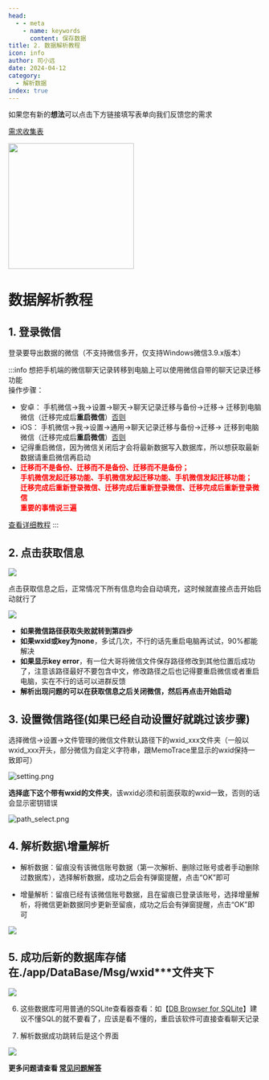 ```yaml
---
head:
  - - meta
    - name: keywords
      content: 保存数据
title: 2. 数据解析教程
icon: info
author: 司小远
date: 2024-04-12
category:
  - 解析数据
index: true
---
```


如果您有新的**想法**可以点击下方链接填写表单向我们反馈您的需求

[需求收集表](https://f.wps.cn/g/jyJNGKVx/)

<img src="https://blog.lc044.love/static/img/0a75a4c9a2a69894fa5d7bc3d7f81e10.éæ±æ¶éè¡¨.webp" height="250px">

# 数据解析教程

## 1. 登录微信

登录要导出数据的微信（不支持微信多开，仅支持Windows微信3.9.x版本）

:::info
想把手机端的微信聊天记录转移到电脑上可以使用微信自带的聊天记录迁移功能<br>
操作步骤：
- 安卓： 手机微信->我->设置->聊天->聊天记录迁移与备份->迁移-> 迁移到电脑微信（迁移完成后**重启微信**）[否则](https://github.com/LC044/WeChatMsg/issues/27)
- iOS： 手机微信->我->设置->通用->聊天记录迁移与备份->迁移-> 迁移到电脑微信（迁移完成后**重启微信**）[否则](https://github.com/LC044/WeChatMsg/issues/27)
- 记得重启微信，因为微信关闭后才会将最新数据写入数据库，所以想获取最新数据请重启微信再启动
- <span style="color:red">**迁移而不是备份、迁移而不是备份、迁移而不是备份；<br>手机微信发起迁移功能、手机微信发起迁移功能、手机微信发起迁移功能；<br>迁移完成后重新登录微信、迁移完成后重新登录微信、迁移完成后重新登录微信<br>重要的事情说三遍**</span>

[查看详细教程](https://mp.weixin.qq.com/s/0Tokq3kPSh9uHDz7L9IhsA)
:::

## 2. 点击获取信息
    
![](https://blog.lc044.love/static/img/cf978db404a25c10826ea1bb6dd61f90.clipboard-2024-09-04.webp)

点击获取信息之后，正常情况下所有信息均会自动填充，这时候就直接点击开始启动就行了

![](https://blog.lc044.love/static/img/acfd191b1ce3e2869b565d3e397a5b65.clipboard-2024-09-04.webp)

- **如果微信路径获取失败就转到第四步**
- **如果wxid或key为none**，多试几次，不行的话先重启电脑再试试，90%都能解决
- **如果显示key error**，有一位大哥将微信文件保存路径修改到其他位置后成功了，注意该路径最好不要包含中文，修改路径之后也记得要重启微信或者重启电脑，实在不行的话可以进群反馈
- **解析出现问题的可以在获取信息之后关闭微信，然后再点击开始启动**

## 3. 设置微信路径(如果已经自动设置好就跳过该步骤)

选择微信->设置->文件管理的微信文件默认路径下的wxid_xxx文件夹（一般以wxid_xxx开头，部分微信为自定义字符串，跟MemoTrace里显示的wxid保持一致即可）

![setting.png](https://blog.lc044.love/static/img/eda24dae22ab39446d92c7c984bcc0b8.setting.webp)

**选择底下这个带有wxid的文件夹**，该wxid必须和前面获取的wxid一致，否则的话会显示密钥错误

![path_select.png](https://blog.lc044.love/static/img/40b7e0ecea92dd1fe0c58ea60ff800f7.path_select.webp)
    
    
## 4. 解析数据\增量解析

- 解析数据：留痕没有该微信账号数据（第一次解析、删除过账号或者手动删除过数据库），选择解析数据，成功之后会有弹窗提醒，点击“OK”即可

- 增量解析：留痕已经有该微信账号数据，且在留痕已登录该账号，选择增量解析，将微信更新数据同步更新至留痕，成功之后会有弹窗提醒，点击“OK”即可

![](https://blog.lc044.love/static/img/bb870f913f9c43e91f18a93504410c13.clipboard-2024-09-04.webp)

## 5. 成功后新的数据库存储在./app/DataBase/Msg/wxid***文件夹下

![](https://blog.lc044.love/static/img/18b157d1f2dbe90a03345154735db594.clipboard-2024-09-04.webp)
    
6. 这些数据库可用普通的SQLite查看器查看：如【[DB Browser for SQLite](https://sqlitebrowser.org/dl/)】建议不懂SQL的就不要看了，应该是看不懂的，重启该软件可直接查看聊天记录

7. 解析数据成功跳转后是这个界面

![](https://blog.lc044.love/static/img/d980364771c09dd5589cc3d7e3a5d414.clipboard-2024-09-04.webp)

**更多问题请查看 [常见问题解答](/doc/posts/error/faq.html)**
